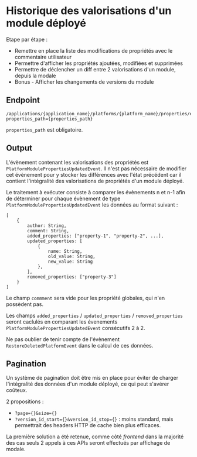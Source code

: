 # Historique des valorisations d'un module déployé

Etape par étape :
* Remettre en place la liste des modifications de propriétés avec le commentaire utilisateur
* Permettre d'afficher les propriétés ajoutées, modifiées et supprimées
* Permettre de déclencher un diff entre 2 valorisations d'un module, depuis la modale
* Bonus - Afficher les changements de versions du module

## Endpoint

    /applications/{application_name}/platforms/{platform_name}/properties/events?properties_path={properties_path}

`properties_path` est obligatoire.

## Output

L'évènement contenant les valorisations des propriétés est `PlatformModulePropertiesUpdatedEvent`. Il n'est pas nécessaire de modifier cet évènement pour y stocker les différences avec l'état précédent car il contient l'intégralité des valorisations de propriétés d'un module déployé.

Le traitement à exécuter consiste à comparer les évènements n et n-1 afin de déterminer pour chaque évènement de type `PlatformModulePropertiesUpdatedEvent` les données au format suivant :

    [
        {
            author: String,
            comment: String,
            added_properties: ["property-1", "property-2", ...],
            updated_properties: [
                {
                    name: String,
                    old_value: String,
                    new_value: String
                },
            ],
            removed_properties: ["property-3"]
        }
    ]

Le champ `commment` sera vide pour les propriété globales, qui n'en possèdent pas.

Les champs `added_properties` / `updated_properties` / `removed_properties` seront caclulés en comparant les évenements `PlatformModulePropertiesUpdatedEvent` consécutifs 2 à 2.

Ne pas oublier de tenir compte de l'évènement `RestoreDeletedPlatformEvent` dans le calcul de ces données.

## Pagination

Un système de pagination doit être mis en place pour éviter de charger l'intégralité des données d'un module déployé, ce qui peut s'avérer coûteux.

2 propositions :

* `?page={}&size={}`
* `?version_id_start={}&version_id_stop={}` : moins standard, mais permettrait des headers HTTP de cache bien plus efficaces.

La première solution a été retenue, comme côté _frontend_ dans la majorité des cas seuls 2 appels à ces APIs seront effectués par affichage de modale.
